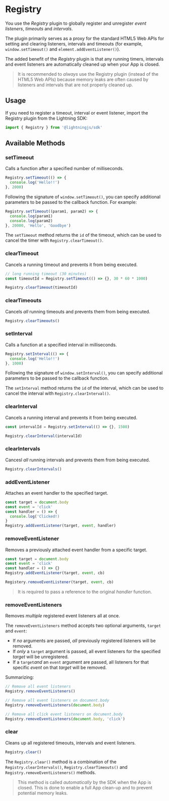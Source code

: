 # Registry

You use the *Registry* plugin to globally register and unregister *event listeners*, *timeouts* and *intervals*.

The plugin primarily serves as a proxy for the standard HTML5 Web APIs for setting and clearing listeners, intervals and timeouts
(for example, `window.setTimeout()` and `element.addEventListener()`).

The added benefit of the *Registry* plugin is that any running timers, intervals and event listeners are
automatically cleaned up when your App is closed.

> It is recommended to *always* use the Registry plugin (instead of the HTML5 Web APIs) because memory leaks are often caused by listeners and intervals that are not properly cleaned up.

## Usage

If you need to register a timeout, interval or event listener, import the Registry plugin from the Lightning SDK:

```js
import { Registry } from '@lightningjs/sdk'
```

## Available Methods

### setTimeout

Calls a function after a specified number of milliseconds.

```js
Registry.setTimeout(() => {
  console.log('Hello!!')
}, 2000)
```

Following the signature of `window.setTimeout()`, you can specify additional  parameters to be passed to the callback function. For example:

```js
Registry.setTimeout((param1, param2) => {
  console.log(param1)
  console.log(param2)
}, 20000, 'Hello', 'Goodbye')
```

The `setTimeout` method returns the `id` of the timeout, which can be used to cancel the timer with `Registry.clearTimeout()`.

### clearTimeout

Cancels a running timeout and prevents it from being executed.

```js
// long running timeout (30 minutes)
const timeoutId = Registry.setTimeout(() => {}, 30 * 60 * 1000)

Registry.clearTimeout(timeoutId)
```

### clearTimeouts

Cancels *all* running timeouts and prevents them from being executed.

```js
Registry.clearTimeouts()
```

### setInterval

Calls a function at a specified interval in milliseconds.

```js
Registry.setInterval(() => {
  console.log('Hello!!')
}, 1000)
```

Following the signature of `window.setInterval()`, you can specify additional parameters to be passed to the callback function.

The `setInterval` method returns the `id` of the interval, which can be used to cancel the interval with `Registry.clearInterval()`.

### clearInterval

Cancels a running interval and prevents it from being executed.

```js
const intervalId = Registry.setInterval(() => {}, 1500)

Registry.clearInterval(intervalId)
```

### clearIntervals

Cancesl *all* running intervals and prevents them from being executed.

```js
Registry.clearIntervals()
```

### addEventListener

Attaches an event handler to the specified target.

```js
const target = document.body
const event = 'click'
const handler = () => {
  console.log('Clicked!)
}
Registry.addEventListener(target, event, handler)
```

### removeEventListener

Removes a previously attached event handler from a specific target.

```js
const target = document.body
const event = 'click'
const handler = () => {}
Registry.addEventListener(target, event, cb)

Registery.removeEventListener(target, event, cb)
```

> It is required to pass a reference to the original *handler* function.

### removeEventListeners

Removes *multiple* registered event listeners all at once.

The `removeEventListeners` method accepts two optional arguments, `target` and `event`:
- If *no* arguments are passed, *all* previously registered listeners will be removed.
- If *only* a `target` argument is passed, all event listeners for the specified *target* will be unregistered.
- If a `target`*and* an `event` argument are passed, all listeners for that specific *event* on that *target* will be removed.

Summarizing:

```js
// Remove all event listeners
Registry.removeEventListeners()

// Remove all event listeners on document.body
Registry.removeEventListeners(document.body)

// Remove all click event listeners on document.body
Registry.removeEventListeners(document.body, 'click')
```

### clear

Cleans up all registered timeouts, intervals and event listeners.

```js
Registry.clear()
```

The `Registry.clear()` method is a combination of the `Registry.clearIntervals()`, `Registry.clearTimeouts()` and `Registry.removeEventListeners()` methods.

> This method is called *automatically* by the SDK when the App is closed. This is done to enable a full App clean-up
and to prevent potential memory leaks.
